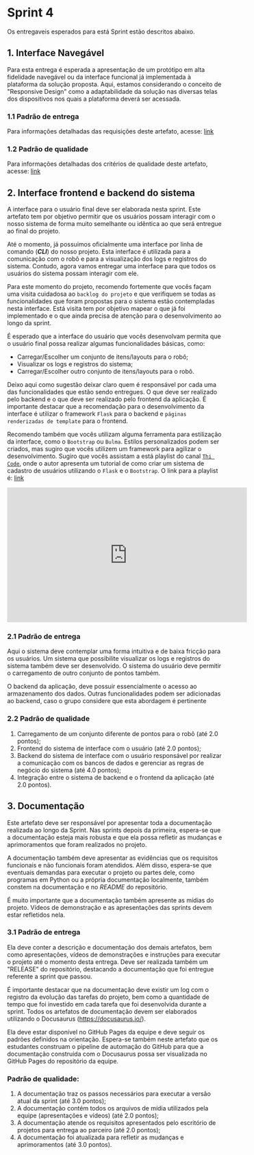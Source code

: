 # Sprint 4

Os entregaveis esperados para está Sprint estão descritos abaixo.

## 1. Interface Navegável

Para esta entrega é esperada a apresentação de um protótipo em alta fidelidade navegável ou da interface funcional já implementada à plataforma da solução proposta. Aqui, estamos considerando o conceito de "Responsive Design" como a adaptabilidade da solução nas diversas telas dos dispositivos nos quais a plataforma deverá ser acessada. 

### 1.1 Padrão de entrega

Para informações detalhadas das requisições deste artefato, acesse: [link](https://drive.google.com/file/d/10v1eyResfv_89G39XV8kjJA25ZtnLyW9/view?usp=sharing)

### 1.2 Padrão de qualidade

Para informações detalhadas dos critérios de qualidade deste artefato, acesse: [link](https://drive.google.com/file/d/10v1eyResfv_89G39XV8kjJA25ZtnLyW9/view?usp=sharing)

## 2. Interface frontend e backend do sistema

A interface para o usuário final deve ser elaborada nesta sprint. Este artefato tem por objetivo permitir que os usuários possam interagir com o nosso sistema de forma muito semelhante ou idêntica ao que será entregue ao final do projeto.

Até o momento, já possuimos oficialmente uma interface por linha de comando (***CLI***) do nosso projeto. Esta interface é utilizada para a comunicação com o robô e para a visualização dos logs e registros do sistema. Contudo, agora vamos entregar uma interface para que todos os usuários do sistema possam interagir com ele.

Para este momento do projeto, recomendo fortemente que vocês façam uma visita cuidadosa ao `backlog do projeto` e que verifiquem se todas as funcionalidades que foram propostas para o sistema estão contempladas nesta interface. Está visita tem por objetivo mapear o que já foi implementado e o que ainda precisa de atenção para o desenvolvimento ao longo da sprint.

É esperado que a interface do usuário que vocês desenvolvam permita que o usuário final possa realizar algumas funcionalidades básicas, como:

- Carregar/Escolher um conjunto de itens/layouts para o robô;
- Visualizar os logs e registros do sistema;
- Carregar/Escolher outro conjunto de itens/layouts para o robô.

Deixo aqui como sugestão deixar claro quem é responsável por cada uma das funcionalidades que estão sendo entregues. O que deve ser realizado pelo backend e o que deve ser realizado pelo frontend da aplicação. É importante destacar que a recomendação para o desenvolvimento da interface é utilizar o framework `Flask` para o backend e `páginas renderizadas de template` para o frontend.

Recomendo também que vocês utilizam alguma ferramenta para estilização da interface, como o `Bootstrap` ou `Bulma`. Estilos personalizados podem ser criados, mas sugiro que vocês utilizem um framework para agilizar o desenvolvimento. Sugiro que vocês assistam a está playlist do canal [`Thi Code`](https://www.youtube.com/@thi_code), onde o autor apresenta um tutorial de como criar um sistema de cadastro de usuários utilizando o `Flask` e o `Bootstrap`. O link para a playlist é: [link](https://www.youtube.com/watch?v=pzsBEuiZ2I4&list=PLR8JXremim5DU70e3x_rYhClgMTzTyv4m&index=1)

<iframe width="560" height="315" src="https://www.youtube.com/embed/pzsBEuiZ2I4?si=jtd9y0VTwlZNCFxz" title="YouTube video player" frameborder="0" allow="accelerometer; autoplay; clipboard-write; encrypted-media; gyroscope; picture-in-picture; web-share" allowfullscreen></iframe>

### 2.1 Padrão de entrega

Aqui o sistema deve contemplar uma forma intuitiva e de baixa fricção para os usuários. Um sistema que possibilite visualizar os logs e registros do sistema também deve ser desenvolvido. O sistema do usuário deve permitir o carregamento de outro conjunto de pontos também.

O backend da aplicação, deve possuir essencialmente o acesso ao armazenamento dos dados. Outras funcionalidades podem ser adicionadas ao backend, caso o grupo considere que esta abordagem é pertinente 

### 2.2 Padrão de qualidade

1. Carregamento de um conjunto diferente de pontos para o robô (até 2.0 pontos);
2. Frontend do sistema de interface com o usuário (até 2.0 pontos);
3. Backend do sistema de interface com o usuário responsável por realizar a comunicação com os bancos de dados e gerenciar as regras de negócio do sistema (até 4.0 pontos);
4. Integração entre o sistema de backend e o frontend da aplicação (até 2.0 pontos).

## 3. Documentação

Este artefato deve ser responsável por apresentar toda a documentação realizada ao longo da Sprint. Nas sprints depois da primeira, espera-se que a documentação esteja mais robusta e que ela possa refletir as mudanças e aprimoramentos que foram realizados no projeto.

A documentação também deve apresentar as evidências que os requisitos funcionais e não funcionais foram atendidos. Além disso, espera-se que eventuais demandas para executar o projeto ou partes dele, como programas em Python ou a própria documentação localmente, também constem na documentação e no *README* do repositório.

É muito importante que a documentação também apresente as mídias do projeto. Vídeos de demonstração e as apresentações das sprints devem estar refletidos nela.

### 3.1 Padrão de entrega

Ela deve conter a descrição e documentação dos demais artefatos, bem como apresentações, vídeos de demonstrações e instruções para executar o projeto até o momento desta entrega. Deve ser realizada também um "RELEASE" do repositório, destacando a documentação que foi entregue referente a sprint que passou. 

É importante destacar que na documentação deve existir um log com o registro da evolução das tarefas do projeto, bem como a quantidade de tempo que foi investido em cada tarefa que foi desenvolvida durante a sprint. Todos os artefatos de documentação devem ser elaborados utilizando o Docusaurus (https://docusaurus.io/). 

Ela deve estar disponível no GitHub Pages da equipe e deve seguir os padrões definidos na orientação. Espera-se também neste artefato que os estudantes construam o pipeline de automação do GitHub para que a documentação construída com o Docusaurus possa ser visualizada no GitHub Pages do repositório da equipe. 

### Padrão de qualidade:

1. A documentação traz os passos necessários para executar a versão atual da sprint (até 3.0 pontos);
2. A documentação contém todos os arquivos de mídia utilizados pela equipe (apresentações e vídeos) (até 2.0 pontos);
3. A documentação atende os requisitos apresentados pelo escritório de projetos para entrega ao parceiro (até 2.0 pontos);
4. A documentação foi atualizada para refletir as mudanças e aprimoramentos (até 3.0 pontos).